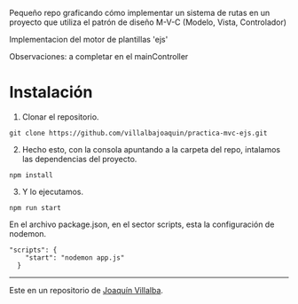 Pequeño repo graficando cómo implementar un sistema de rutas en un proyecto que utiliza el patrón de diseño M-V-C (Modelo, Vista, Controlador)

Implementacion del motor de plantillas 'ejs'

Observaciones: a completar en el mainController

# Instalación
1. Clonar el repositorio.

```
git clone https://github.com/villalbajoaquin/practica-mvc-ejs.git
```

2. Hecho esto, con la consola apuntando a la carpeta del repo, intalamos las dependencias del proyecto.

```
npm install
```

3. Y lo ejecutamos.

```
npm run start
```

En el archivo package.json, en el sector scripts, esta la configuración de nodemon.

```
"scripts": {
    "start": "nodemon app.js"
  }
```
* * *
Este en un repositorio de [Joaquín Villalba](https://github.com/villalbajoaquin).

